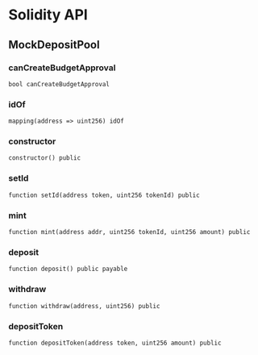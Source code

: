 # Solidity API

## MockDepositPool

### canCreateBudgetApproval

```solidity
bool canCreateBudgetApproval
```

### idOf

```solidity
mapping(address => uint256) idOf
```

### constructor

```solidity
constructor() public
```

### setId

```solidity
function setId(address token, uint256 tokenId) public
```

### mint

```solidity
function mint(address addr, uint256 tokenId, uint256 amount) public
```

### deposit

```solidity
function deposit() public payable
```

### withdraw

```solidity
function withdraw(address, uint256) public
```

### depositToken

```solidity
function depositToken(address token, uint256 amount) public
```


